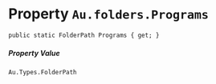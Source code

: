 # Property `Au.folders.Programs`

```
public static FolderPath Programs { get; }
```

##### Property Value

`Au.Types.FolderPath`